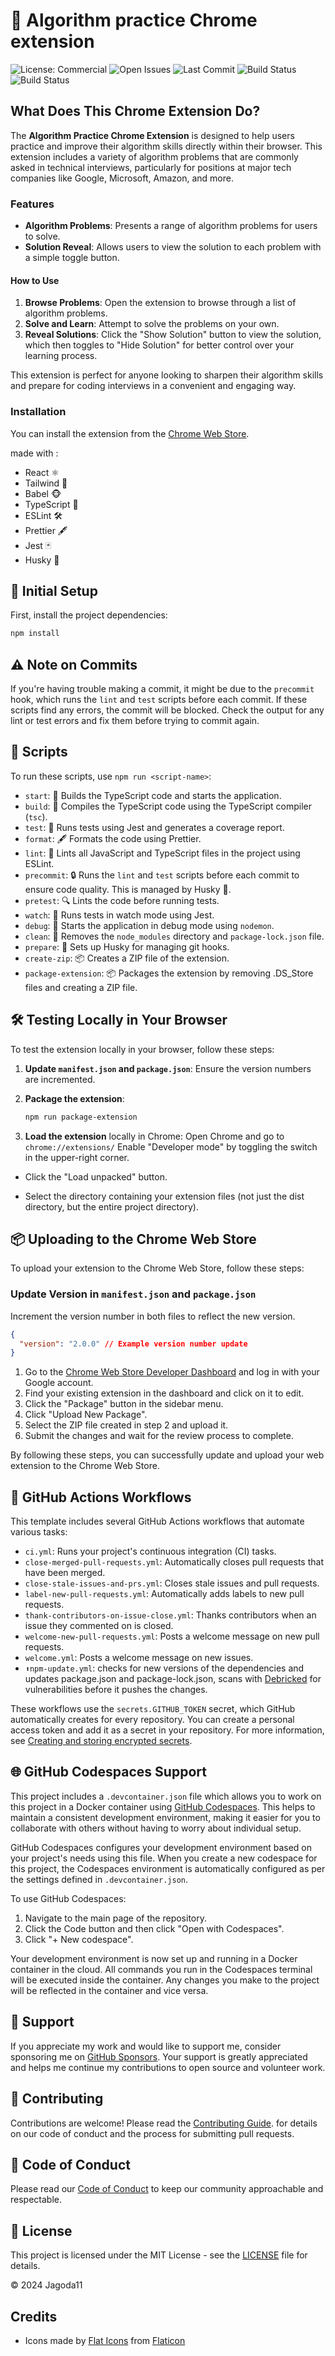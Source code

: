 # 🚀 Algorithm practice Chrome extension

![License: Commercial](https://img.shields.io/badge/license-Commercial-blue)
![Open Issues](https://img.shields.io/github/issues/Jagoda11/algorithm-practice-extension?style=flat-square&color=orange)
![Last Commit](https://img.shields.io/github/last-commit/Jagoda11/algorithm-practice-extension/main?style=flat-square&color=blue)
![Build Status](https://github.com/Jagoda11/algorithm-practice-extension/actions/workflows/.github/workflows/🚀ci.yml/badge.svg?branch=main)
![Build Status](https://github.com/Jagoda11/algorithm-practice-extension/actions/workflows/⬆️npm-update.yml/badge.svg?branch=main)

## What Does This Chrome Extension Do?

The **Algorithm Practice Chrome Extension** is designed to help users practice and improve their algorithm skills directly within their browser. This extension includes a variety of algorithm problems that are commonly asked in technical interviews, particularly for positions at major tech companies like Google, Microsoft, Amazon, and more.

### Features

- **Algorithm Problems**: Presents a range of algorithm problems for users to solve.
- **Solution Reveal**: Allows users to view the solution to each problem with a simple toggle button.

#### How to Use

1. **Browse Problems**: Open the extension to browse through a list of algorithm problems.
2. **Solve and Learn**: Attempt to solve the problems on your own.
3. **Reveal Solutions**: Click the "Show Solution" button to view the solution, which then toggles to "Hide Solution" for better control over your learning process.

This extension is perfect for anyone looking to sharpen their algorithm skills and prepare for coding interviews in a convenient and engaging way.

### Installation

You can install the extension from the [Chrome Web Store](https://chromewebstore.google.com/detail/algorithm-practice-extens/hgbpcikpmnmcngopkojepmilakhajgjd).

made with :

- React ⚛️
- Tailwind 🎨
- Babel 🐵
- TypeScript 🔵
- ESLint 🛠️
- Prettier 🖋️
- Jest 🃏
- Husky 🐶

## 🚀 Initial Setup

First, install the project dependencies:

```bash
npm install
```

## ⚠️ Note on Commits

If you're having trouble making a commit, it might be due to the `precommit` hook, which runs the `lint` and `test` scripts before each commit. If these scripts find any errors, the commit will be blocked. Check the output for any lint or test errors and fix them before trying to commit again.

## 📜 Scripts

To run these scripts, use `npm run <script-name>`:

- `start`: 🚀 Builds the TypeScript code and starts the application.
- `build`: 🔨 Compiles the TypeScript code using the TypeScript compiler (`tsc`).
- `test`: 🧪 Runs tests using Jest and generates a coverage report.
- `format`: 🖋️ Formats the code using Prettier.
- `lint`: 🧹 Lints all JavaScript and TypeScript files in the project using ESLint.
- `precommit`: 🔒 Runs the `lint` and `test` scripts before each commit to ensure code quality. This is managed by Husky 🐶.
- `pretest`: 🔍 Lints the code before running tests.
- `watch`: 👀 Runs tests in watch mode using Jest.
- `debug`: 🐞 Starts the application in debug mode using `nodemon`.
- `clean`: 🧽 Removes the `node_modules` directory and `package-lock.json` file.
- `prepare`: 🐾 Sets up Husky for managing git hooks.
- `create-zip`: 📦 Creates a ZIP file of the extension.
- `package-extension`: 📦 Packages the extension by removing .DS_Store files and creating a ZIP file.

## 🛠️ Testing Locally in Your Browser

To test the extension locally in your browser, follow these steps:

1. **Update `manifest.json` and `package.json`**: Ensure the version numbers are incremented.
2. **Package the extension**:

   ```bash
   npm run package-extension
   ```

3. **Load the extension** locally in Chrome:
   Open Chrome and go to `chrome://extensions/`
   Enable "Developer mode" by toggling the switch in the upper-right corner.

- Click the "Load unpacked" button.

- Select the directory containing your extension files (not just the dist directory, but the entire project directory).

## 📦 Uploading to the Chrome Web Store

To upload your extension to the Chrome Web Store, follow these steps:

### Update Version in `manifest.json` and `package.json`

Increment the version number in both files to reflect the new version.

```json
{
  "version": "2.0.0" // Example version number update
}
```

1. Go to the [Chrome Web Store Developer Dashboard](https://chrome.google.com/webstore/developer/dashboard) and log in with your Google account.
2. Find your existing extension in the dashboard and click on it to edit.
3. Click the "Package" button in the sidebar menu.
4. Click "Upload New Package".
5. Select the ZIP file created in step 2 and upload it.
6. Submit the changes and wait for the review process to complete.

By following these steps, you can successfully update and upload your web extension to the Chrome Web Store.

## 🤖 GitHub Actions Workflows

This template includes several GitHub Actions workflows that automate various tasks:

- `ci.yml`: Runs your project's continuous integration (CI) tasks.
- `close-merged-pull-requests.yml`: Automatically closes pull requests that have been merged.
- `close-stale-issues-and-prs.yml`: Closes stale issues and pull requests.
- `label-new-pull-requests.yml`: Automatically adds labels to new pull requests.
- `thank-contributors-on-issue-close.yml`: Thanks contributors when an issue they commented on is closed.
- `welcome-new-pull-requests.yml`: Posts a welcome message on new pull requests.
- `welcome.yml`: Posts a welcome message on new issues.
- `⬆️npm-update.yml`: checks for new versions of the dependencies and updates package.json and package-lock.json, scans with
[Debricked](https://debricked.com/) for vulnerabilities before it pushes the changes.

These workflows use the `secrets.GITHUB_TOKEN` secret, which GitHub automatically creates for every repository. You can create a personal access token and add it as a secret in your repository. For more information, see [Creating and storing encrypted secrets](https://docs.github.com/en/actions/reference/encrypted-secrets).

## 🌐 GitHub Codespaces Support

This project includes a `.devcontainer.json` file which allows you to work on this project in a Docker container using [GitHub Codespaces](https://github.com/features/codespaces). This helps to maintain a consistent development environment, making it easier for you to collaborate with others without having to worry about individual setup.

GitHub Codespaces configures your development environment based on your project's needs using this file. When you create a new codespace for this project, the Codespaces environment is automatically configured as per the settings defined in `.devcontainer.json`.

To use GitHub Codespaces:

1. Navigate to the main page of the repository.
2. Click the Code button and then click "Open with Codespaces".
3. Click "+ New codespace".

Your development environment is now set up and running in a Docker container in the cloud. All commands you run in the Codespaces terminal will be executed inside the container. Any changes you make to the project will be reflected in the container and vice versa.

## 💖 Support

If you appreciate my work and would like to support me, consider sponsoring me on [GitHub Sponsors](https://github.com/sponsors/Jagoda11). Your support is greatly appreciated and helps me continue my contributions to open source and volunteer work.

## 🤝 Contributing

Contributions are welcome! Please read the [Contributing Guide](CONTRIBUTING.md).
for details on our code of conduct and the process for submitting pull requests.

## 📜 Code of Conduct

Please read our [Code of Conduct](CODE_OF_CONDUCT.md) to keep our community approachable and respectable.

## 📝 License

This project is licensed under the MIT License - see the [LICENSE](LICENSE.md) file for details.

© 2024 Jagoda11

## Credits

- Icons  made by [Flat Icons](https://www.flaticon.com/free-icons/algorithm) from [Flaticon](https://www.flaticon.com)
